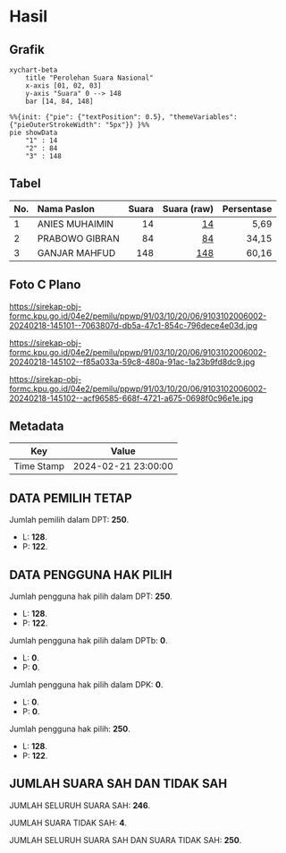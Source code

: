 # Hasil

## Grafik

```mermaid
xychart-beta
    title "Perolehan Suara Nasional"
    x-axis [01, 02, 03]
    y-axis "Suara" 0 --> 148
    bar [14, 84, 148]
```

```mermaid
%%{init: {"pie": {"textPosition": 0.5}, "themeVariables": {"pieOuterStrokeWidth": "5px"}} }%%
pie showData
    "1" : 14
    "2" : 84
    "3" : 148
```

## Tabel

| No. | Nama Paslon    | Suara | Suara (raw) | Persentase |
|:--- |:-------------- | -----:| -----------:| ----------:|
| 1   | ANIES MUHAIMIN | 14    | [14][p-1]   | 5,69       |
| 2   | PRABOWO GIBRAN | 84    | [84][p-2]   | 34,15      |
| 3   | GANJAR MAHFUD  | 148   | [148][p-3]  | 60,16      |


[p-1]: https://github.com/gigit-pemilu/pemilu-2024/blob/main/pilpres/hitung-suara/sub/91-papua/sub/03-jayapura/sub/10-demta/sub/2006-kamdera/sub/002-tps/sub/paslon-1.txt
[p-2]: https://github.com/gigit-pemilu/pemilu-2024/blob/main/pilpres/hitung-suara/sub/91-papua/sub/03-jayapura/sub/10-demta/sub/2006-kamdera/sub/002-tps/sub/paslon-2.txt
[p-3]: https://github.com/gigit-pemilu/pemilu-2024/blob/main/pilpres/hitung-suara/sub/91-papua/sub/03-jayapura/sub/10-demta/sub/2006-kamdera/sub/002-tps/sub/paslon-3.txt

## Foto C Plano

https://sirekap-obj-formc.kpu.go.id/04e2/pemilu/ppwp/91/03/10/20/06/9103102006002-20240218-145101--7063807d-db5a-47c1-854c-796dece4e03d.jpg

https://sirekap-obj-formc.kpu.go.id/04e2/pemilu/ppwp/91/03/10/20/06/9103102006002-20240218-145102--f85a033a-59c8-480a-91ac-1a23b9fd8dc9.jpg

https://sirekap-obj-formc.kpu.go.id/04e2/pemilu/ppwp/91/03/10/20/06/9103102006002-20240218-145102--acf96585-668f-4721-a675-0698f0c96e1e.jpg


## Metadata

| Key        | Value               |
| ---------- | ------------------- |
| Time Stamp | 2024-02-21 23:00:00 |


## DATA PEMILIH TETAP

Jumlah pemilih dalam DPT: **250**.
 * L: **128**.
 * P: **122**.

## DATA PENGGUNA HAK PILIH

Jumlah pengguna hak pilih dalam DPT: **250**.
 * L: **128**.
 * P: **122**.

Jumlah pengguna hak pilih dalam DPTb: **0**.
 * L: **0**.
 * P: **0**.

Jumlah pengguna hak pilih dalam DPK: **0**.
 * L: **0**.
 * P: **0**.

Jumlah pengguna hak pilih: **250**.
 * L: **128**.
 * P: **122**.

## JUMLAH SUARA SAH DAN TIDAK SAH

JUMLAH SELURUH SUARA SAH: **246**.

JUMLAH SUARA TIDAK SAH: **4**.

JUMLAH SELURUH SUARA SAH DAN SUARA TIDAK SAH: **250**.


